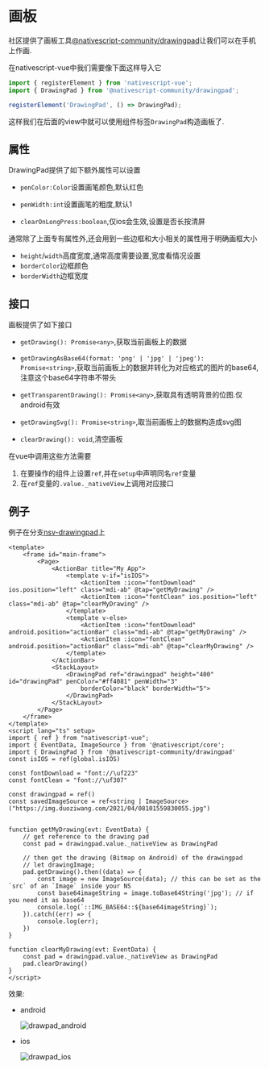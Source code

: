 # 画板

社区提供了画板工具[@nativescript-community/drawingpad](https://github.com/nativescript-community/nativescript-drawingpad)让我们可以在手机上作画.

在nativescript-vue中我们需要像下面这样导入它

```ts
import { registerElement } from 'nativescript-vue';
import { DrawingPad } from '@nativescript-community/drawingpad';

registerElement('DrawingPad', () => DrawingPad);
```

这样我们在后面的view中就可以使用组件标签`DrawingPad`构造画板了.

## 属性

DrawingPad提供了如下额外属性可以设置

+ `penColor:Color`设置画笔颜色,默认红色

+ `penWidth:int`设置画笔的粗度,默认1

+ `clearOnLongPress:boolean`,仅ios会生效,设置是否长按清屏

通常除了上面专有属性外,还会用到一些边框和大小相关的属性用于明确画框大小

+ `height`/`width`高度宽度,通常高度需要设置,宽度看情况设置
+ `borderColor`边框颜色
+ `borderWidth`边框宽度

## 接口

画板提供了如下接口

+ `getDrawing(): Promise<any>`,获取当前画板上的数据

+ `getDrawingAsBase64(format: 'png' | 'jpg' | 'jpeg'): Promise<string>`,获取当前画板上的数据并转化为对应格式的图片的base64,注意这个base64字符串不带头

+ `getTransparentDrawing(): Promise<any>`,获取具有透明背景的位图.仅android有效

+ `getDrawingSvg(): Promise<string>`,取当前画板上的数据构造成svg图

+ `clearDrawing(): void`,清空画板

在vue中调用这些方法需要

1. 在要操作的组件上设置`ref`,并在`setup`中声明同名`ref`变量
2. 在`ref`变量的`.value._nativeView`上调用对应接口

## 例子

例子在分支[nsv-drawingpad](https://github.com/hsz1273327/TutorialForFront-EndWeb/tree/nsv-drawingpad)上

```vue
<template>
    <frame id="main-frame">
        <Page>
            <ActionBar title="My App">
                <template v-if="isIOS">
                    <ActionItem :icon="fontDownload" ios.position="left" class="mdi-ab" @tap="getMyDrawing" />
                    <ActionItem :icon="fontClean" ios.position="left" class="mdi-ab" @tap="clearMyDrawing" />
                </template>
                <template v-else>
                    <ActionItem :icon="fontDownload" android.position="actionBar" class="mdi-ab" @tap="getMyDrawing" />
                    <ActionItem :icon="fontClean" android.position="actionBar" class="mdi-ab" @tap="clearMyDrawing" />
                </template>
            </ActionBar>
            <StackLayout>
                <DrawingPad ref="drawingpad" height="400" id="drawingPad" penColor="#ff4081" penWidth="3"
                    borderColor="black" borderWidth="5">
                </DrawingPad>
            </StackLayout>
        </Page>
    </frame>
</template>
<script lang="ts" setup>
import { ref } from "nativescript-vue";
import { EventData, ImageSource } from '@nativescript/core';
import { DrawingPad } from '@nativescript-community/drawingpad'
const isIOS = ref(global.isIOS)

const fontDownload = "font://\uf223"
const fontClean = "font://\uf307"

const drawingpad = ref()
const savedImageSource = ref<string | ImageSource>("https://img.duoziwang.com/2021/04/08101559830055.jpg")


function getMyDrawing(evt: EventData) {
    // get reference to the drawing pad
    const pad = drawingpad.value._nativeView as DrawingPad

    // then get the drawing (Bitmap on Android) of the drawingpad
    // let drawingImage;
    pad.getDrawing().then((data) => {
        const image = new ImageSource(data); // this can be set as the `src` of an `Image` inside your NS
        const base64imageString = image.toBase64String('jpg'); // if you need it as base64
        console.log(`::IMG_BASE64::${base64imageString}`);
    }).catch((err) => {
        console.log(err);
    })
}

function clearMyDrawing(evt: EventData) {
    const pad = drawingpad.value._nativeView as DrawingPad
    pad.clearDrawing()
}
</script>
```

效果:

+ android

    ![drawpad_android](../../imgs/drawpad_android.png)

+ ios

    ![drawpad_ios](../../imgs/drawpad_ios.png)